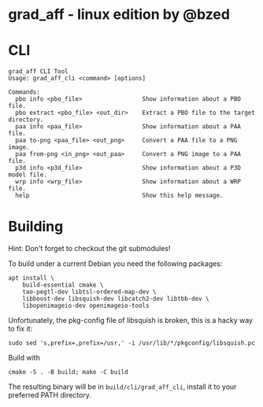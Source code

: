 # grad_aff - linux edition by @bzed

# CLI

```
grad_aff CLI Tool
Usage: grad_aff_cli <command> [options]

Commands:
  pbo info <pbo_file>                 Show information about a PBO file.
  pbo extract <pbo_file> <out_dir>    Extract a PBO file to the target directory.
  paa info <paa_file>                 Show information about a PAA file.
  paa to-png <paa_file> <out_png>     Convert a PAA file to a PNG image.
  paa from-png <in_png> <out_paa>     Convert a PNG image to a PAA file.
  p3d info <p3d_file>                 Show information about a P3D model file.
  wrp info <wrp_file>                 Show information about a WRP file.
  help                                Show this help message.
```

# Building

Hint: Don't forget to checkout the git submodules!

To build under a current Debian you need the following packages:

```
apt install \
    build-essential cmake \
    tao-pegtl-dev libtsl-ordered-map-dev \
    libboost-dev libsquish-dev libcatch2-dev libtbb-dev \
    libopenimageio-dev openimageio-tools
```

Unfortunately, the pkg-config file of libsquish is broken, this is a hacky way to fix it:
```
sudo sed 's,prefix=,prefix=/usr,' -i /usr/lib/*/pkgconfig/libsquish.pc
```

Build with
```
cmake -S . -B build; make -C build
```

The resulting binary will be in `build/cli/grad_aff_cli`, install it to your preferred PATH directory.
